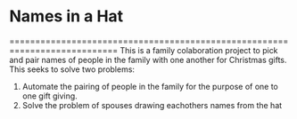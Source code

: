 # Names in a Hat
===========================================================================
This is a family colaboration project to pick and pair names of people in the family with one another 
for Christmas gifts. This seeks to solve two problems:

1. Automate the pairing of people in the family for the purpose of one to one gift giving.
2. Solve the problem of spouses drawing eachothers names from the hat


